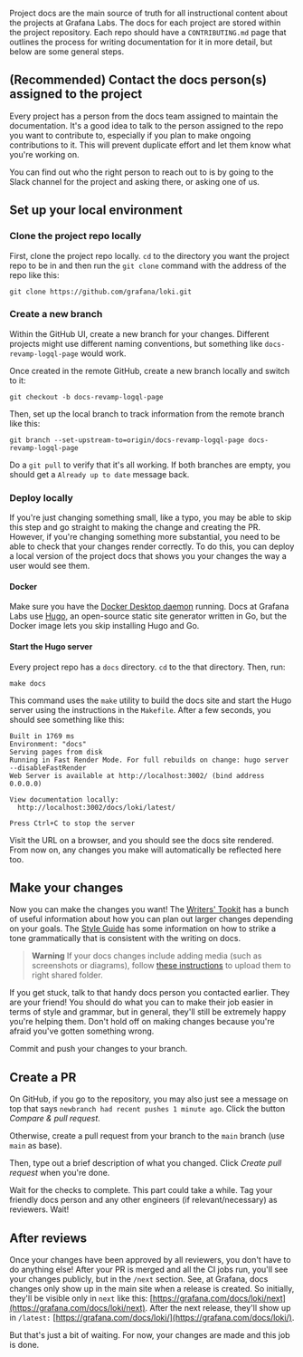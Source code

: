 
Project docs are the main source of truth for all instructional content about the projects at Grafana Labs. The docs for each project are stored within the project repository. Each repo should have a `CONTRIBUTING.md` page that outlines the process for writing documentation for it in more detail, but below are some general steps.

## (Recommended) Contact the docs person(s) assigned to the project

Every project has a person from the docs team assigned to maintain the documentation. It's a good idea to talk to the person assigned to the repo you want to contribute to, especially if you plan to make ongoing contributions to it. This will prevent duplicate effort and let them know what you're working on.

You can find out who the right person to reach out to is by going to the Slack channel for the project and asking there, or asking one of us.

## Set up your local environment

### Clone the project repo locally

First, clone the project repo locally. `cd` to the directory you want the project repo to be in and then run the `git clone` command with the address of the repo like this:

```shell
git clone https://github.com/grafana/loki.git
```

### Create a new branch

Within the GitHub UI, create a new branch for your changes. Different projects might use different naming conventions, but something like `docs-revamp-logql-page` would work.

Once created in the remote GitHub, create a new branch locally and switch to it:

```shell
git checkout -b docs-revamp-logql-page
```

Then, set up the local branch to track information from the remote branch like this:

```shell
git branch --set-upstream-to=origin/docs-revamp-logql-page docs-revamp-logql-page
```

Do a `git pull` to verify that it's all working. If both branches are empty, you should get a `Already up to date` message back.

### Deploy locally

If you're just changing something small, like a typo, you may be able to skip this step and go straight to making the change and creating the PR. However, if you're changing something more substantial, you need to be able to check that your changes render correctly. To do this, you can deploy a local version of the project docs that shows you your changes the way a user would see them.

#### Docker

Make sure you have the [Docker Desktop daemon](https://www.docker.com/) running. Docs at Grafana Labs use [Hugo](https://gohugo.io/), an open-source static site generator written in Go, but the Docker image lets you skip installing Hugo and Go.

#### Start the Hugo server

Every project repo has a `docs` directory. `cd` to the that directory. Then, run:

```shell
make docs
```
This command uses the `make` utility to build the docs site and start the Hugo server using the instructions in the `Makefile`. After a few seconds, you should see something like this:

```shell
Built in 1769 ms
Environment: "docs"
Serving pages from disk
Running in Fast Render Mode. For full rebuilds on change: hugo server --disableFastRender
Web Server is available at http://localhost:3002/ (bind address 0.0.0.0)

View documentation locally:
  http://localhost:3002/docs/loki/latest/

Press Ctrl+C to stop the server
```

Visit the URL on a browser, and you should see the docs site rendered. From now on, any changes you make will automatically be reflected here too.

## Make your changes

Now you can make the changes you want! The [Writers' Tookit](https://grafana.com/docs/writers-toolkit/) has a bunch of useful information about how you can plan out larger changes depending on your goals. The [Style Guide](https://grafana.com/docs/writers-toolkit/write/style-guide/) has some information on how to strike a tone grammatically that is consistent with the writing on docs.

> **Warning**
> If your docs changes include adding media (such as screenshots or diagrams), follow [these instructions](https://grafana.com/docs/writers-toolkit/write/image-guidelines/#where-to-store-media-assets) to upload them to right shared folder.

If you get stuck, talk to that handy docs person you contacted earlier. They are your friend! You should do what you can to make their job easier in terms of style and grammar, but in general, they'll still be extremely happy you're helping them. Don't hold off on making changes because you're afraid you've gotten something wrong.

Commit and push your changes to your branch.

## Create a PR

On GitHub, if you go to the repository, you may also just see a message on top that says `newbranch had recent pushes 1 minute ago`. Click the button *Compare & pull request*.

Otherwise, create a pull request from your branch to the `main` branch (use `main` as base). 

Then, type out a brief description of what you changed. Click *Create pull request* when you're done.

Wait for the checks to complete. This part could take a while. Tag your friendly docs person and any other engineers (if relevant/necessary) as reviewers. Wait!

## After reviews

Once your changes have been approved by all reviewers, you don't have to do anything else! After your PR is merged and all the CI jobs run, you'll see your changes publicly, but in the `/next` section. See, at Grafana, docs changes only show up in the main site when a release is created. So initially, they'll be visible only in `next` like this: [https://grafana.com/docs/loki/next](https://grafana.com/docs/loki/next). After the next release, they'll show up in `/latest:` [https://grafana.com/docs/loki/](https://grafana.com/docs/loki/).

But that's just a bit of waiting. For now, your changes are made and this job is done.